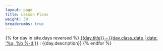```yaml
---
layout: page
title: Lesson Plans
weight: 30
breadcrumbs: true
---
```


{% for day in site.days reversed %}
[{{day.title}} – {{day.class_date | date: '%a, %b %-d'}}]({{day.url}})
: {{day.description}}
{% endfor %}
